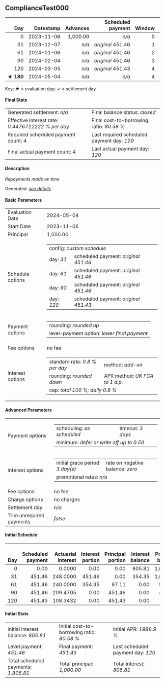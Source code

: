 <h2>ComplianceTest000</h2>
<table>
    <thead style="vertical-align: bottom;">
        <th class="ci00" style="text-align: right;">Day</th>
        <th class="ci01" style="text-align: right;">Datestamp</th>
        <th class="ci02" style="text-align: right;">Advances</th>
        <th class="ci03" style="text-align: right;">Scheduled payment</th>
        <th class="ci04" style="text-align: right;">Window</th>
        <th class="ci05" style="text-align: right;">Payment due</th>
        <th class="ci06" style="text-align: right;">Actual payments</th>
        <th class="ci07" style="text-align: right;">Net effect</th>
        <th class="ci08" style="text-align: right;">Payment status</th>
        <th class="ci09" style="text-align: right;">Balance status</th>
        <th class="ci10" style="text-align: right;">Actuarial interest</th>
        <th class="ci11" style="text-align: right;">New interest</th>
        <th class="ci12" style="text-align: right;">Interest portion</th>
        <th class="ci13" style="text-align: right;">Principal portion</th>
        <th class="ci14" style="text-align: right;">Interest balance</th>
        <th class="ci15" style="text-align: right;">Principal balance</th>
        <th class="ci16" style="text-align: right;">Settlement figure</th>
    </thead>
    <tr style="text-align: right;">
        <td class="ci00">0</td>
        <td class="ci01" style="white-space: nowrap;">2023-11-06</td>
        <td class="ci02">1,000.00</td>
        <td class="ci03" style="white-space: nowrap;"><i>n/a<i></td>
        <td class="ci04">0</td>
        <td class="ci05">0.00</td>
        <td class="ci06"><i>n/a</i></td>
        <td class="ci07">0.00</td>
        <td class="ci08"><i>none&nbsp;scheduled</i></td>
        <td class="ci09">open</td>
        <td class="ci10">0.0000</td>
        <td class="ci11">0.0000</td>
        <td class="ci12">0.00</td>
        <td class="ci13">0.00</td>
        <td class="ci14">805.8100</td>
        <td class="ci15">1,000.00</td>
        <td class="ci16">1,000.00</td>
    </tr>
    <tr style="text-align: right;">
        <td class="ci00">31</td>
        <td class="ci01" style="white-space: nowrap;">2023-12-07</td>
        <td class="ci02"><i>n/a</i></td>
        <td class="ci03" style="white-space: nowrap;"><i>original</i> 451.46</td>
        <td class="ci04">1</td>
        <td class="ci05">451.46</td>
        <td class="ci06">0:&nbsp;<i>confirmed</i>&nbsp;451.46;&nbsp;31:&nbsp;45146;&nbsp;<i>n/a</i></td>
        <td class="ci07">451.46</td>
        <td class="ci08"><i>payment&nbsp;made</i></td>
        <td class="ci09">open</td>
        <td class="ci10">248.0000</td>
        <td class="ci11">0.0000</td>
        <td class="ci12">451.46</td>
        <td class="ci13">0.00</td>
        <td class="ci14">354.3500</td>
        <td class="ci15">1,000.00</td>
        <td class="ci16">796.54</td>
    </tr>
    <tr style="text-align: right;">
        <td class="ci00">61</td>
        <td class="ci01" style="white-space: nowrap;">2024-01-06</td>
        <td class="ci02"><i>n/a</i></td>
        <td class="ci03" style="white-space: nowrap;"><i>original</i> 451.46</td>
        <td class="ci04">2</td>
        <td class="ci05">451.46</td>
        <td class="ci06">0:&nbsp;<i>confirmed</i>&nbsp;451.46;&nbsp;61:&nbsp;45146;&nbsp;<i>n/a</i></td>
        <td class="ci07">451.46</td>
        <td class="ci08"><i>payment&nbsp;made</i></td>
        <td class="ci09">open</td>
        <td class="ci10">240.0000</td>
        <td class="ci11">0.0000</td>
        <td class="ci12">354.35</td>
        <td class="ci13">97.11</td>
        <td class="ci14">0.0000</td>
        <td class="ci15">902.89</td>
        <td class="ci16">585.08</td>
    </tr>
    <tr style="text-align: right;">
        <td class="ci00">90</td>
        <td class="ci01" style="white-space: nowrap;">2024-02-04</td>
        <td class="ci02"><i>n/a</i></td>
        <td class="ci03" style="white-space: nowrap;"><i>original</i> 451.46</td>
        <td class="ci04">3</td>
        <td class="ci05">451.46</td>
        <td class="ci06">0:&nbsp;<i>confirmed</i>&nbsp;451.46;&nbsp;90:&nbsp;45146;&nbsp;<i>n/a</i></td>
        <td class="ci07">451.46</td>
        <td class="ci08"><i>payment&nbsp;made</i></td>
        <td class="ci09">open</td>
        <td class="ci10">209.4705</td>
        <td class="ci11">0.0000</td>
        <td class="ci12">0.00</td>
        <td class="ci13">451.46</td>
        <td class="ci14">0.0000</td>
        <td class="ci15">451.43</td>
        <td class="ci16">343.09</td>
    </tr>
    <tr style="text-align: right;">
        <td class="ci00">120</td>
        <td class="ci01" style="white-space: nowrap;">2024-03-05</td>
        <td class="ci02"><i>n/a</i></td>
        <td class="ci03" style="white-space: nowrap;"><i>original</i> 451.43</td>
        <td class="ci04">4</td>
        <td class="ci05">451.43</td>
        <td class="ci06">0:&nbsp;<i>confirmed</i>&nbsp;451.43;&nbsp;120:&nbsp;45143;&nbsp;<i>n/a</i></td>
        <td class="ci07">451.43</td>
        <td class="ci08"><i>payment&nbsp;made</i></td>
        <td class="ci09">closed</td>
        <td class="ci10">108.3432</td>
        <td class="ci11">0.0037</td>
        <td class="ci12">0.00</td>
        <td class="ci13">451.43</td>
        <td class="ci14">0.0000</td>
        <td class="ci15">0.00</td>
        <td class="ci16">0.00</td>
    </tr>
    <tr style="text-align: right;">
        <td class="ci00">&#x2605;&nbsp;<b>180</b></td>
        <td class="ci01" style="white-space: nowrap;">2024-05-04</td>
        <td class="ci02"><i>n/a</i></td>
        <td class="ci03" style="white-space: nowrap;"><i>n/a<i></td>
        <td class="ci04">4</td>
        <td class="ci05">0.00</td>
        <td class="ci06"><i>n/a</i></td>
        <td class="ci07">0.00</td>
        <td class="ci08"><i>information&nbsp;only</i></td>
        <td class="ci09">closed</td>
        <td class="ci10">0.0000</td>
        <td class="ci11">0.0000</td>
        <td class="ci12">0.00</td>
        <td class="ci13">0.00</td>
        <td class="ci14">0.0000</td>
        <td class="ci15">0.00</td>
        <td class="ci16">0.00</td>
    </tr>
</table><p>Key: &#x2605; = evaluation day; &#x2713; = settlement day</p>
<h4>Final Stats</h4>
<table>
    <tr>
        <td>Generated settlement: <i><i>n/a</i></i></td>
        <td>Final balance status: <i>closed</i></td>
    </tr>
    <tr>
        <td>Effective interest rate: <i>0.4476722222 % per day</i></td>
        <td>Final cost-to-borrowing ratio: <i>80.58 %</i></td>
    </tr>
    <tr>
        <td>Required scheduled payment count: <i>4</i></td>
        <td>Last required scheduled payment day: <i>120</i></td>
    </tr>
    <tr>
        <td>Final actual payment count: <i>4</i></td>
        <td>Last actual payment day: <i>120</i></td>
    </tr>
</table>

<h4>Description</h4>
<p><i>Repayments made on time</i></p>
<p>Generated: <i><a href="../GeneratedDate.html">see details</a></i></p>
<h4>Basic Parameters</h4>
<table>
    <tr>
        <td>Evaluation Date</td>
        <td>2024-05-04</td>
    </tr>
    <tr>
        <td>Start Date</td>
        <td>2023-11-06</td>
    </tr>
    <tr>
        <td>Principal</td>
        <td>1,000.00</td>
    </tr>
    <tr>
        <td>Schedule options</td>
        <td>
            <table>
                <tr>
                    <td colspan="2">config: <i>custom schedule</i></td>
                </tr>
                <tr>
                    <td>day: <i>31</i></td>
                    <td>scheduled payment: <i><i>original</i> 451.46</i></td>
                </tr>
                <tr>
                    <td>day: <i>61</i></td>
                    <td>scheduled payment: <i><i>original</i> 451.46</i></td>
                </tr>
                <tr>
                    <td>day: <i>90</i></td>
                    <td>scheduled payment: <i><i>original</i> 451.46</i></td>
                </tr>
                <tr>
                    <td>day: <i>120</i></td>
                    <td>scheduled payment: <i><i>original</i> 451.43</i></td>
                </tr>
            </table>
        </td>
    </tr>
    <tr>
        <td>Payment options</td>
        <td>
            <table>
                <tr>
                    <td>rounding: <i>rounded up</i></td>
                </tr>
                <tr>
                    <td>level-payment option: <i>lower&nbsp;final&nbsp;payment</i></td>
                </tr>
            </table>
        </td>
    </tr>
    <tr>
        <td>Fee options</td>
        <td>no fee
        </td>
    </tr>
    <tr>
        <td>Interest options</td>
        <td>
            <table>
                <tr>
                    <td>standard rate: <i>0.8 % per day</i></td>
                    <td>method: <i>add-on</i></td>
                </tr>
                <tr>
                    <td>rounding: <i>rounded down</i></td>
                    <td>APR method: <i>UK FCA to 1 d.p.</i></td>
                </tr>
                <tr>
                    <td colspan="2">cap: <i>total 100 %; daily 0.8 %</td>
                </tr>
            </table>
        </td>
    </tr>
</table>
<h4>Advanced Parameters</h4>
<table>
    <tr>
        <td>Payment options</td>
        <td>
                <table>
                    <tr>
                        <td>scheduling: <i>as scheduled</i></td>
                        <td>timeout: <i>3 days</i></td>
                    </tr>
                    <tr>
                        <td colspan="2">minimum: <i>defer&nbsp;or&nbsp;write&nbsp;off&nbsp;up&nbsp;to&nbsp;0.50</i></td>
                    </tr>
                </table>
        </td>
    </tr>
    <tr>
        <td>Interest options</td>
        <td>
            <table>
                <tr>
                    <td>initial grace period: <i>3 day(s)</i></td>
                    <td>rate on negative balance: <i>zero</i></td>
                </tr>
                <tr>
                    <td colspan="2">promotional rates: <i><i>n/a</i></i></td>
                </tr>
            </table>
        </td>
    </tr>
    <tr>
        <td>Fee options</td>
        <td>no fee
        </td>
    </tr>
    <tr>
        <td>Charge options</td>
        <td>no charges
        </td>
    </tr>
    <tr>
        <td>Settlement day</td><td><i><i>n/a</i></i></td>
    </tr>
    <tr>
        <td>Trim unrequired payments</td><td><i>false</i></td>
    </tr>
</table><h4>Initial Schedule</h4>
<table>
    <thead style="vertical-align: bottom;">
        <th style="text-align: right;">Day</th>
        <th style="text-align: right;">Scheduled payment</th>
        <th style="text-align: right;">Actuarial interest</th>
        <th style="text-align: right;">Interest portion</th>
        <th style="text-align: right;">Principal portion</th>
        <th style="text-align: right;">Interest balance</th>
        <th style="text-align: right;">Principal balance</th>
        <th style="text-align: right;">Total actuarial interest</th>
        <th style="text-align: right;">Total interest</th>
        <th style="text-align: right;">Total principal</th>
    </thead>
    <tr style="text-align: right;">
        <td class="ci00">0</td>
        <td class="ci01" style="white-space: nowrap;">0.00</td>
        <td class="ci02">0.0000</td>
        <td class="ci03">0.00</td>
        <td class="ci04">0.00</td>
        <td class="ci05">805.81</td>
        <td class="ci06">1,000.00</td>
        <td class="ci07">0.0000</td>
        <td class="ci08">0.00</td>
        <td class="ci09">0.00</td>
    </tr>
    <tr style="text-align: right;">
        <td class="ci00">31</td>
        <td class="ci01" style="white-space: nowrap;">451.46</td>
        <td class="ci02">248.0000</td>
        <td class="ci03">451.46</td>
        <td class="ci04">0.00</td>
        <td class="ci05">354.35</td>
        <td class="ci06">1,000.00</td>
        <td class="ci07">248.0000</td>
        <td class="ci08">451.46</td>
        <td class="ci09">0.00</td>
    </tr>
    <tr style="text-align: right;">
        <td class="ci00">61</td>
        <td class="ci01" style="white-space: nowrap;">451.46</td>
        <td class="ci02">240.0000</td>
        <td class="ci03">354.35</td>
        <td class="ci04">97.11</td>
        <td class="ci05">0.00</td>
        <td class="ci06">902.89</td>
        <td class="ci07">488.0000</td>
        <td class="ci08">805.81</td>
        <td class="ci09">97.11</td>
    </tr>
    <tr style="text-align: right;">
        <td class="ci00">90</td>
        <td class="ci01" style="white-space: nowrap;">451.46</td>
        <td class="ci02">209.4705</td>
        <td class="ci03">0.00</td>
        <td class="ci04">451.46</td>
        <td class="ci05">0.00</td>
        <td class="ci06">451.43</td>
        <td class="ci07">697.4705</td>
        <td class="ci08">805.81</td>
        <td class="ci09">548.57</td>
    </tr>
    <tr style="text-align: right;">
        <td class="ci00">120</td>
        <td class="ci01" style="white-space: nowrap;">451.43</td>
        <td class="ci02">108.3432</td>
        <td class="ci03">0.00</td>
        <td class="ci04">451.43</td>
        <td class="ci05">0.00</td>
        <td class="ci06">0.00</td>
        <td class="ci07">805.8137</td>
        <td class="ci08">805.81</td>
        <td class="ci09">1,000.00</td>
    </tr>
</table>
<h4>Initial Stats</h4>
<table>
    <tr>
        <td>Initial interest balance: <i>805.81</i></td>
        <td>Initial cost-to-borrowing ratio: <i>80.58 %</i></td>
        <td>Initial APR: <i>1988.9 %</i></td>
    </tr>
    <tr>
        <td>Level payment: <i>451.46</i></td>
        <td>Final payment: <i>451.43</i></td>
        <td>Last scheduled payment day: <i>120</i></td>
    </tr>
    <tr>
        <td>Total scheduled payments: <i>1,805.81</i></td>
        <td>Total principal: <i>1,000.00</i></td>
        <td>Total interest: <i>805.81</i></td>
    </tr>
</table>